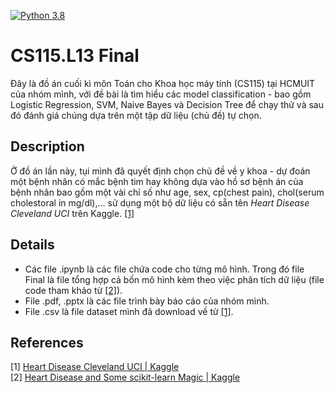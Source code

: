 [![Python 3.8](https://img.shields.io/badge/Python-3.8-3776AB)](https://www.python.org/downloads/release/python-380/)
# CS115.L13 Final
Đây là đồ án cuối kì môn Toán cho Khoa học máy tính (CS115) tại HCMUIT của nhóm mình, với đề bài là tìm hiểu các model classification - bao gồm Logistic Regression, SVM, Naive Bayes và Decision Tree để chạy thử và sau đó đánh giá chúng dựa trên một tập dữ liệu (chủ đề) tự chọn.
## Description
Ở đồ án lần này, tụi mình đã quyết định chọn chủ đề về y khoa - dự đoán một bệnh nhân có mắc bệnh tim hay không dựa vào hồ sơ bệnh án của bệnh nhân bao gồm một vài chỉ số như age, sex, cp(chest pain), chol(serum cholestoral in mg/dl),... sử dụng một bộ dữ liệu có sẵn tên _Heart Disease Cleveland UCI_ trên Kaggle. [[1]](#1)
## Details
* Các file .ipynb là các file chứa code cho từng mô hình. Trong đó file Final là file tổng hợp cả bốn mô hình kèm theo việc phân tích dữ liệu (file code tham khảo từ [[2]](#2)).
* File .pdf, .pptx là các file trình bày báo cáo của nhóm mình.
* File .csv là file dataset mình đã download về từ [[1]](#1).
## References
<a id="1">[1]</a> 
[Heart Disease Cleveland UCI | Kaggle](https://www.kaggle.com/cherngs/heart-disease-cleveland-uci)
<a id="2"><br>[2]</a> 
[Heart Disease and Some scikit-learn Magic | Kaggle](https://www.kaggle.com/datafan07/heart-disease-and-some-scikit-learn-magic/comments)